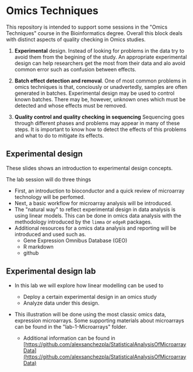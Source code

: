 # Omics Techniques

This repository is intended to support some sessions in the "Omics Techniques" course in the Bioinformatics degree. Overall this block deals with distinct aspects of quality checking in Omics studies.  

1. **Experimental** design. Instead of looking for problems in the data try to avoid them from the begining of the study. An appropriate experimental design can help researchers get the most from their data and alo avoid common error such as confusion between effects.

2. **Batch effect detection and removal**. One of most common problems in omics techniques is that, conciously or unadvertedly, samples are often generated in batches. Experimental design may be used to control known batches. There may be, however,  unknown ones which must be detected and whose effects must be removed.

3. **Quality control and quality checking in sequencing** Sequencing goes through different  phases and problems may appear in many of these steps. It is important to know how to detect the effects of this problems and what to do to mitigate its effects.

## Experimental design

These slides shows an introduction to experimental design concepts.

The lab session will do three things

- First, an introduction to bioconductor and a quick review of microarray technology will be perfomed.
- Next, a basic workflow for microarray analysis will be introduced.
- The "natural way" to reflect experimental design in data analysis is using linear models. This can be done in omics data analysis with the methodology introduced by the `limma` or `edgeR` packages.
- Additional resources for a omics data analysis and reporting will be introduced and used such as.
	-  Gene Expression Omnibus Database (GEO)
	-  R markdown
	-  github
	
## Experimental design lab

- In this lab we will explore how linear modelling can be used to

	- Deploy a certain experimental design in an omics study
	- Analyze data under this design.
	
- This illustration will be done using the most classic omics data, expression microarrays. Some supporting materials about microarrays 
can be found in the "lab-1-Microarrays" folder.

	- Additional information can be found in [https://github.com/alexsanchezpla/StatisticalAnalysisOfMicroarrayData](https://github.com/alexsanchezpla/StatisticalAnalysisOfMicroarrayData)


		
		

